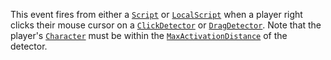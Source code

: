 This event fires from either a [`Script`](https://create.roblox.com/docs/reference/engine/classes/Script) or [`LocalScript`](https://create.roblox.com/docs/reference/engine/classes/LocalScript) when
a player right clicks their mouse cursor on a [`ClickDetector`](https://create.roblox.com/docs/reference/engine/classes/ClickDetector) or
[`DragDetector`](https://create.roblox.com/docs/reference/engine/classes/DragDetector). Note that the player's
[`Character`](https://create.roblox.com/docs/reference/engine/classes/Player#Character) must be within the
[`MaxActivationDistance`](https://create.roblox.com/docs/reference/engine/classes/ClickDetector#MaxActivationDistance) of the
detector.